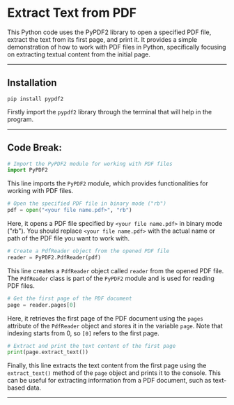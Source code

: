 # Extract Text from PDF

This Python code uses the PyPDF2 library to open a specified PDF file, extract the text from its first page, and print it. It provides a simple demonstration of how to work with PDF files in Python, specifically focusing on extracting textual content from the initial page.

-----

## Installation

```
pip install pypdf2
```
Firstly import the `pypdf2` library through the terminal that will help in the program.

-----

## Code Break:

```python
# Import the PyPDF2 module for working with PDF files
import PyPDF2
```

This line imports the `PyPDF2` module, which provides functionalities for working with PDF files.

```python
# Open the specified PDF file in binary mode ("rb")
pdf = open("<your file name.pdf>", "rb")
```

Here, it opens a PDF file specified by `<your file name.pdf>` in binary mode ("rb"). You should replace `<your file name.pdf>` with the actual name or path of the PDF file you want to work with.

```python
# Create a PdfReader object from the opened PDF file
reader = PyPDF2.PdfReader(pdf)
```

This line creates a `PdfReader` object called `reader` from the opened PDF file. The `PdfReader` class is part of the `PyPDF2` module and is used for reading PDF files.

```python
# Get the first page of the PDF document
page = reader.pages[0]
```

Here, it retrieves the first page of the PDF document using the `pages` attribute of the `PdfReader` object and stores it in the variable `page`. Note that indexing starts from 0, so `[0]` refers to the first page.

```python
# Extract and print the text content of the first page
print(page.extract_text())
```

Finally, this line extracts the text content from the first page using the `extract_text()` method of the `page` object and prints it to the console. This can be useful for extracting information from a PDF document, such as text-based data.

-----